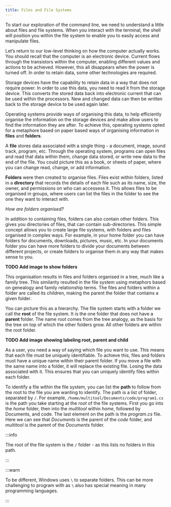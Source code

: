 ```yaml
---
title: Files and File Systems
---
```


To start our exploration of the command line, we need to understand a little about files and file systems. When you interact with the terminal, the shell will position you within the file system to enable you to easily access and manipulate files.

Let’s return to our low-level thinking on how the computer actually works. You should recall that the computer is an electronic device. Current flows through the transistors within the computer, enabling different values and actions to be achieved. However, this all disappears when the power is turned off. In order to retain data, some other technologies are required.

Storage devices have the capability to retain data in a way that does not require power. In order to use this data, you need to read it from the storage device. This converts the stored data back into electronic current that can be used within the processors. New and changed data can then be written back to the storage device to be used again later.

Operating systems provide ways of organising this data, to help efficiently organise the information on the storage devices and make allow users to find the information they are after. To achieve this, operating systems opted for a metaphore based on paper based ways of organising information in **files** and **folders**.

A **file** stores data associated with a single thing - a document, image, sound track, program, etc. Through the operating system, programs can open files and read that data within them, change data stored, or write new data to the end of the file. You could picture this as a book, or sheets of paper, where you can change read, change, or add information.

**Folders** were then created to organise files. Files exist within folders, listed in a **directory** that records the details of each file such as its name, size, the owner, and permissions on who can accessess it. This allows files to be organised in groups, where users can list the files in the folder to see the one they want to interact with.

*How are folders organised?*

In addition to containing files, folders can also contain other folders. This gives you directories of files, that can contain sub-directories. This simple concept allows you to create large file systems, with folders and files organised in complex ways. For example, in your home folder you can have folders for documents, downloads, pictures, music, etc. In your documents folder you can have more folders to divide your documents between different projects, or create folders to organise them in any way that makes sense to you.

**TODO Add image to show folders**

This organisation results in files and folders organised in a tree, much like a family tree. This similarity resulted in the file system using metaphors based on genealogy and family relationship terms. The files and folders within a folder are called its children, making the parent the folder that contains a given folder.

You can picture this as a hierarchy. The file system starts with a folder we call the **root** of the file system. It is the one folder that does not have a **parent** folder. The name root comes from the tree analogy, as the basis for the tree on top of which the other folders grow. All other folders are within the root folder.

**TODO Add image showing labeling root, parent and child**

As a user, you need a way of saying which file you want to use. This means that each file must be uniquely identifiable. To achieve this, files and folders must have a unique name within their parent folder. If you move a file with the same name into a folder, it will replace the existing file. Losing the data associated with it. This ensures that you can uniquely identify files within each folder.

To identify a file within the file system, you can list the **path** to follow from the root to the file you are wanting to identify. The path is a list of folder, separated by `/`. For example, `/home/multitool/Documents/code/program1.cs` is the path you take starting at the *root* of the file systems. First you go into the *home* folder, then into the *multitool* within *home*, followed by Documents, and code. The last element on the path is the *program.cs* file. Here we can see that *Documents* is the parent of the *code* folder, and *multitool* is the parent of the *Documents* folder.

:::info

The root of the file system is the `/` folder - as this lists no folders in this path. 

:::

:::warn

To be different, Windows uses `\` to separate folders. This can be more challenging to program with as `\` also has special meaning in many programming languages.

:::
